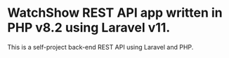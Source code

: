 # WatchShow REST API app written in PHP v8.2 using Laravel v11.
This is a self-project back-end REST API using Laravel and PHP.
